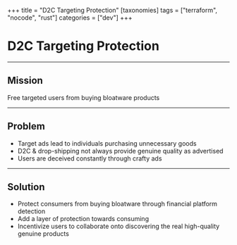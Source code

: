 +++
title = "D2C Targeting Protection"
[taxonomies]
tags = ["terraform", "nocode", "rust"]
categories = ["dev"]
+++

# D2C Targeting Protection

---

## Mission

Free targeted users from buying bloatware products

---

## Problem

- Target ads lead to individuals purchasing unnecessary goods
- D2C & drop-shipping not always provide genuine quality as advertised
- Users are deceived constantly through crafty ads

---

## Solution

- Protect consumers from buying bloatware through financial platform detection
- Add a layer of protection towards consuming
- Incentivize users to collaborate onto discovering the real high-quality genuine products
